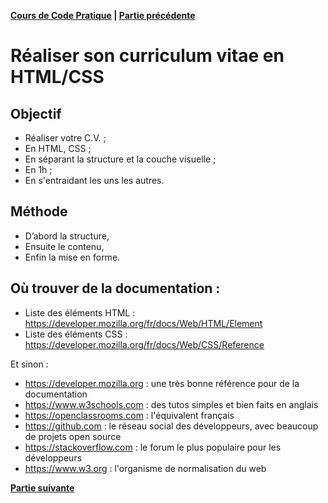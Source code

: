 **[Cours de Code Pratique](../README.md) | [Partie précédente](../installation-ide/README.md)**

# Réaliser son curriculum vitae en HTML/CSS

## Objectif
- Réaliser votre C.V. ;
- En HTML, CSS ;
- En séparant la structure et la couche visuelle ;
- En 1h ;
- En s'entraidant les uns les autres.

## Méthode
- D’abord la structure,
- Ensuite le contenu,
- Enfin la mise en forme.

## Où trouver de la documentation :
- Liste des éléments HTML : https://developer.mozilla.org/fr/docs/Web/HTML/Element
- Liste des éléments CSS : https://developer.mozilla.org/fr/docs/Web/CSS/Reference

Et sinon :
- https://developer.mozilla.org : une très bonne référence pour de la documentation
- https://www.w3schools.com : des tutos simples et bien faits en anglais
- https://openclassrooms.com : l'équivalent français
- https://github.com : le réseau social des développeurs, avec beaucoup de projets open source
- https://stackoverflow.com : le forum le plus populaire pour les développeurs
- https://www.w3.org : l'organisme de normalisation du web

**[Partie suivante](../javascript/README.md)**
